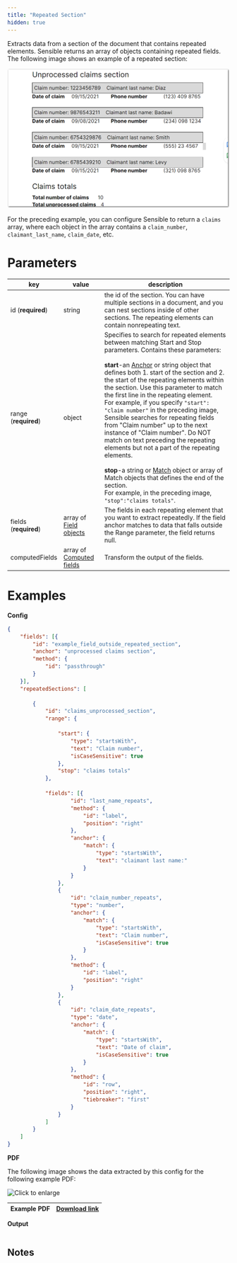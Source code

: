 ```yaml
---
title: "Repeated Section"
hidden: true
---
```


Extracts data from a section of the document that contains repeated elements. Sensible returns an array of  objects containing repeated fields. The following image shows an example of a repeated section:

![](https://raw.githubusercontent.com/sensible-hq/sensible-docs/main/readme-sync/assets/v0/images/final/repeated_sections_example.png)

For the preceding example, you can configure Sensible to return a `claims` array, where each object in the array contains a `claim_number`, `claimant_last_name`, `claim_date`, etc. 

Parameters
====


| key                   | value                                                  | description                                                  |
| --------------------- | ------------------------------------------------------ | ------------------------------------------------------------ |
| id (**required**)     | string                                                 | the id of the section. You can have multiple sections in a document, and you can nest sections inside of other sections. The repeating elements can contain nonrepeating text. |
| range  (**required**) | object                                                 | Specifies to search for repeated elements between matching Start and Stop parameters. Contains these parameters:<br/><br/>**start**-an [Anchor](doc:anchor) or string object that defines both 1. start of the section and 2. the start of the repeating elements within the section. Use this parameter to match the first line in the repeating element.  <br/> For example, if you specify `"start": "claim number"` in the preceding image, Sensible searches for repeating fields from "Claim number" up to the next instance of "Claim number".  Do NOT match on text preceding the repeating elements but not a part of the repeating elements.<br/><br/> **stop**-a string or [Match](doc:match) object or array of Match objects that defines the end of the section. <br/>For example, in the preceding image, `"stop":"claims totals"`.<br/> |
| fields (**required**) | array of [Field objects](doc:field-query-object)       | The fields in each repeating element that you want to extract repeatedly.  If the field anchor matches to data that falls outside the Range parameter, the field returns null. |
| computedFields        | array of [Computed fields](doc:computed-field-methods) | Transform the output of the fields.                          |

Examples
====

**Config**

```json
{
	"fields": [{
		"id": "example_field_outside_repeated_section",
		"anchor": "unprocessed claims section",
		"method": {
			"id": "passthrough"
		}
	}],
	"repeatedSections": [

		{
			"id": "claims_unprocessed_section",
			"range": {

				"start": {
					"type": "startsWith",
					"text": "Claim number",
					"isCaseSensitive": true
				},
				"stop": "claims totals"
			},

			"fields": [{
					"id": "last_name_repeats",
					"method": {
						"id": "label",
						"position": "right"
					},
					"anchor": {
						"match": {
							"type": "startsWith",
							"text": "claimant last name:"
						}
					}
				},
				{
					"id": "claim_number_repeats",
					"type": "number",
					"anchor": {
						"match": {
							"type": "startsWith",
							"text": "Claim number",
							"isCaseSensitive": true
						}
					},
					"method": {
						"id": "label",
						"position": "right"
					}
				},
				{
					"id": "claim_date_repeats",
					"type": "date",
					"anchor": {
						"match": {
							"type": "startsWith",
							"text": "Date of claim",
							"isCaseSensitive": true
						}
					},
					"method": {
						"id": "row",
						"position": "right",
						"tiebreaker": "first"
					}
				}
			]
		}
	]
}
```

**PDF**

The following image shows the data extracted by this config for the following example PDF:

![Click to enlarge](https://raw.githubusercontent.com/sensible-hq/sensible-docs/main/readme-sync/assets/v0/images/final/tbd_example.png)

| Example PDF | [Download link](https://raw.githubusercontent.com/sensible-hq/sensible-docs/main/readme-sync/assets/v0/pdfs/row_column_example.pdf) |
| ------------------- | ------------------------------------------------------------ |

**Output**

```json

```

Notes
-----

